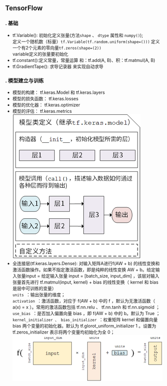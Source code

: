 ## TensorFlow

### . 基础
* tf.Variable(): 初始化定义张量(方法`shape` 、 `dtype` 属性和 `numpy()`);  
    定义一个随机数（标量）`tf.Variable(tf.random.uniform(shape=()))`
    定义一个有2个元素的零向量`tf.zeros(shape=(2))`  
    variable定义的张量要初始化
* tf.constant():定义常量，常量运算 和：tf.add(A, B)、积：tf.matmul(A, B)
* tf.GradientTape(): 求导记录器 来实现自动求导

### . 模型建立与训练
* 模型的构建： tf.keras.Model 和 tf.keras.layers
* 模型的损失函数： tf.keras.losses
* 模型的优化器： tf.keras.optimizer
* 模型的评估： tf.keras.metrics  
![avatar](./static/model.png)  
* 全连接层(tf.keras.layers.Dense): 对输入矩阵A进行f(AW + b) 的线性变换和激活函数操作。如果不指定激活函数，即是纯粹的线性变换 AW + b。给定输入张量input = 给定输入张量 input = [batch_size, input_dim] ，该层对输入张量首先进行 tf.matmul(input, kernel) + bias 的线性变换（ kernel 和 bias 是层中可训练的变量）  
`units `：输出张量的维度；  
`activation `：激活函数，对应于 f(AW + b) 中的 f ，默认为无激活函数（ a(x) = x ）。常用的激活函数包括 tf.nn.relu 、 tf.nn.tanh 和 tf.nn.sigmoid ；  
`use_bias `：是否加入偏置向量 bias ，即 f(AW + b) 中的 b。默认为 True ；  
`kernel_initializer 、 bias_initializer `：权重矩阵 kernel 和偏置向量 bias 两个变量的初始化器。默认为 tf.glorot_uniform_initializer 1 。设置为 tf.zeros_initializer 表示将两个变量均初始化为全 0；
![avatar](./static/dense.png)  
